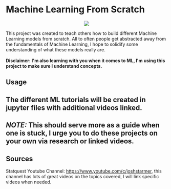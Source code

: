 # Machine Learning From Scratch
<p align="center">
  <img src = "https://user-images.githubusercontent.com/94305488/143724601-5a48bdb0-47f1-4bec-b09f-7adc486e459d.png"></img>
</p>

This project was created to teach others how to build different Machine Learning models from scratch. All to often people get abstracted away from the fundamentals of Machine Learning, 
  I hope to solidify some understanding of what these models really are.
<br/>
<br/>
**Disclaimer: I'm also learning with you when it comes to ML, I'm using this project to make sure I understand concepts.**

## Usage
The different ML tutorials will be created in jupyter files with additional videos linked.
<br/>
---
**_NOTE:_**  This should serve more as a guide when one is stuck, I urge you to do these projects on your own via research or linked videos.
---
## Sources
Statquest Youtube Channel: https://www.youtube.com/c/joshstarmer, this channel has lots of great videos on the topics covered, I will link specific videos when needed.
